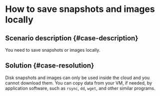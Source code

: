 # How to save snapshots and images locally


## Scenario description {#case-description}

You need to save snapshots or images locally.

## Solution {#case-resolution}

Disk snapshots and images can only be used inside the cloud and you cannot download them. You can copy data from your VM, if needed, by application software, such as `rsync`, `dd`, `wget`, and other similar programs.
